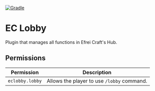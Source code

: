 [![Gradle](https://github.com/efrei-craft/eclobby/actions/workflows/gradle.yml/badge.svg)](https://github.com/efrei-craft/eclobby/actions/workflows/gradle.yml)

# EC Lobby

Plugin that manages all functions in Efrei Craft's Hub.

## Permissions

| Permission      | Description                                |
|-----------------|--------------------------------------------|
| `eclobby.lobby` | Allows the player to use `/lobby` command. |
